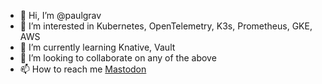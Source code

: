 - 👋 Hi, I’m @paulgrav
- 👀 I’m interested in Kubernetes, OpenTelemetry, K3s, Prometheus, GKE, AWS
- 🌱 I’m currently learning Knative, Vault
- 💞️ I’m looking to collaborate on any of the above
- 📫 How to reach me [Mastodon](https://mstdn.social/@paulgrav)

<!---
paulgrav/paulgrav is a ✨ special ✨ repository because its `README.md` (this file) appears on your GitHub profile.
You can click the Preview link to take a look at your changes.
--->
